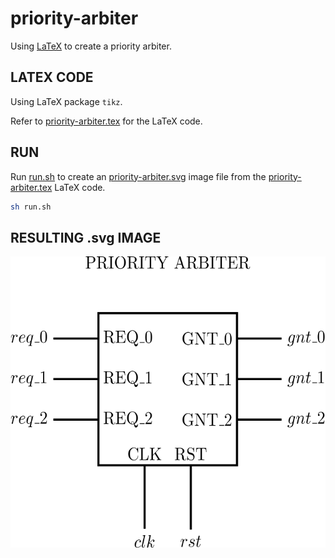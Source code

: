 # priority-arbiter

Using
[LaTeX](https://github.com/JeffDeCola/my-cheat-sheets/tree/master/software/development/languages/latex-cheat-sheet/)
to create a priority arbiter.

## LATEX CODE

Using LaTeX package `tikz`.

Refer to
[priority-arbiter.tex](priority-arbiter.tex)
for the LaTeX code.

## RUN

Run
[run.sh](run.sh)
to create an
[priority-arbiter.svg](priority-arbiter.svg)
image file from the
[priority-arbiter.tex](priority-arbiter.tex) LaTeX code.

```bash
sh run.sh
```

## RESULTING .svg IMAGE

<p align="center">
    <img src="priority-arbiter.svg"
    align="middle"
</p>
